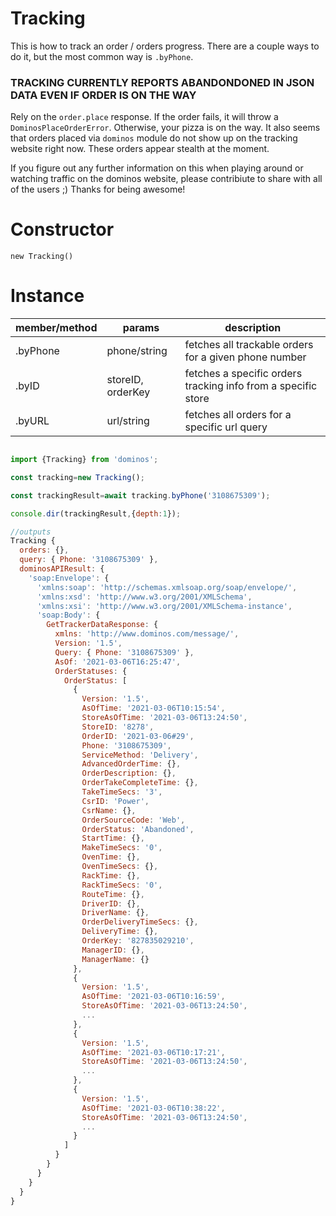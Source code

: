 Tracking
====
This is how to track an order / orders progress. There are a couple ways to do it, but the most common way is `.byPhone`.

### TRACKING CURRENTLY REPORTS ABANDONDONED IN JSON DATA EVEN IF ORDER IS ON THE WAY

Rely on the `order.place` response. If the order fails, it will throw a `DominosPlaceOrderError`. Otherwise, your pizza is on the way. It also seems that orders placed via `dominos` module do not show up on the tracking website right now. These orders appear stealth at the moment.

If you figure out any further information on this when playing around or watching traffic on the dominos website, please contribiute to share with all of the users ;) Thanks for being awesome!

Constructor
====

`new Tracking()`

Instance
====

|member/method  |params         |description|
|-------------  |------         |-------    |
|.byPhone       |phone/string   | fetches all trackable orders for a given phone number |
|.byID          |storeID, orderKey| fetches a specific orders tracking info from a specific store |
|.byURL         |url/string     | fetches all orders for a specific url query |

```js

import {Tracking} from 'dominos';

const tracking=new Tracking();

const trackingResult=await tracking.byPhone('3108675309');

console.dir(trackingResult,{depth:1});

//outputs
Tracking {
  orders: {},
  query: { Phone: '3108675309' },
  dominosAPIResult: { 
    'soap:Envelope': {
      'xmlns:soap': 'http://schemas.xmlsoap.org/soap/envelope/',
      'xmlns:xsd': 'http://www.w3.org/2001/XMLSchema',
      'xmlns:xsi': 'http://www.w3.org/2001/XMLSchema-instance',
      'soap:Body': {
        GetTrackerDataResponse: {
          xmlns: 'http://www.dominos.com/message/',
          Version: '1.5',
          Query: { Phone: '3108675309' },
          AsOf: '2021-03-06T16:25:47',
          OrderStatuses: {
            OrderStatus: [
              {
                Version: '1.5',
                AsOfTime: '2021-03-06T10:15:54',
                StoreAsOfTime: '2021-03-06T13:24:50',
                StoreID: '8278',
                OrderID: '2021-03-06#29',
                Phone: '3108675309',
                ServiceMethod: 'Delivery',
                AdvancedOrderTime: {},
                OrderDescription: {},
                OrderTakeCompleteTime: {},
                TakeTimeSecs: '3',
                CsrID: 'Power',
                CsrName: {},
                OrderSourceCode: 'Web',
                OrderStatus: 'Abandoned',
                StartTime: {},
                MakeTimeSecs: '0',
                OvenTime: {},
                OvenTimeSecs: {},
                RackTime: {},
                RackTimeSecs: '0',
                RouteTime: {},
                DriverID: {},
                DriverName: {},
                OrderDeliveryTimeSecs: {},
                DeliveryTime: {},
                OrderKey: '827835029210',
                ManagerID: {},
                ManagerName: {}
              },
              {
                Version: '1.5',
                AsOfTime: '2021-03-06T10:16:59',
                StoreAsOfTime: '2021-03-06T13:24:50',
                ...
              },
              {
                Version: '1.5',
                AsOfTime: '2021-03-06T10:17:21',
                StoreAsOfTime: '2021-03-06T13:24:50',
                ...
              },
              {
                Version: '1.5',
                AsOfTime: '2021-03-06T10:38:22',
                StoreAsOfTime: '2021-03-06T13:24:50',
                ...
              }
            ]
          }
        }
      }
    }     
  }
}

```


